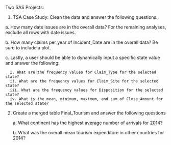 Two SAS Projects:

1. TSA Case Study: Clean the data and answer the following questions:

  a. How many date issues are in the overall data?
  For the remaining analyses, exclude all rows with date issues.
  
  b. How many claims per year of Incident_Date are in the overall data? Be sure to include a plot.
  
  c. Lastly, a user should be able to dynamically input a specific state value and answer the following:
    
      i. What are the frequency values for Claim_Type for the selected state?
      ii. What are the frequency values for Claim_Site for the selected state?
      iii. What are the frequency values for Disposition for the selected state?
      iv. What is the mean, minimum, maximum, and sum of Close_Amount for the selected state?


2. Create a merged table Final_Tourism and answer the following questions

   a. What continent has the highest average number of arrivals for 2014?

   b. What was the overall mean tourism expenditure in other countries for 2014?
   

